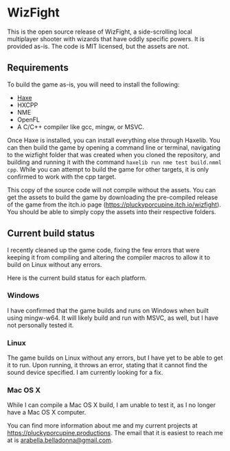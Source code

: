 # WizFight
This is the open source release of WizFight, a side-scrolling local multiplayer shooter with wizards that have oddly specific powers. It is provided as-is. The code is MIT licensed, but the assets are not.

## Requirements

To build the game as-is, you will need to install the following:

* [Haxe](https://haxe.org)
* HXCPP
* NME
* OpenFL
* A C/C++ compiler like gcc, mingw, or MSVC.

Once Haxe is installed, you can install everything else through Haxelib. You can then build the game by opening a command line or terminal, navigating to the wizfight folder that was created when you cloned the repository, and building and running it with the command `haxelib run nme test build.nmml cpp`. While you can attempt to build the game for other targets, it is only confirmed to work with the cpp target.

This copy of the source code will not compile without the assets. You can get the assets to build the game by downloading the pre-compiled release of the game from the itch.io page (https://pluckyporcupine.itch.io/wizfight). You should be able to simply copy the assets into their respective folders.

## Current build status

I recently cleaned up the game code, fixing the few errors that were keeping it from compiling and altering the compiler macros to allow it to build on Linux without any errors.

Here is the current build status for each platform.

### Windows

I have confirmed that the game builds and runs on Windows when built using mingw-w64. It will likely build and run with MSVC, as well, but I have not personally tested it.

### Linux

The game builds on Linux without any errors, but I have yet to be able to get it to run. Upon running, it throws an error, stating that it cannot find the sound device specified. I am currently looking for a fix.

### Mac OS X

While I can compile a Mac OS X build, I am unable to test it, as I no longer have a Mac OS X computer.

You can find more information about me and my current projects at https://pluckyporcupine.productions. The email that it is easiest to reach me at is arabella.belladonna@gmail.com.
